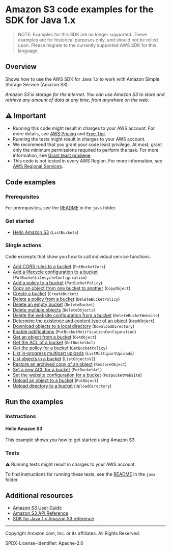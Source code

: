 # Amazon S3 code examples for the SDK for Java 1.x

> NOTE: Examples for this SDK are no longer supported.
> These examples are for historical purposes only, and should not be relied upon.
> Please migrate to the currently supported AWS SDK for this language.

## Overview

Shows how to use the AWS SDK for Java 1.x to work with Amazon Simple Storage Service (Amazon S3).

<!--custom.overview.start-->
<!--custom.overview.end-->

_Amazon S3 is storage for the internet. You can use Amazon S3 to store and retrieve any amount of data at any time, from anywhere on the web._

## ⚠ Important

* Running this code might result in charges to your AWS account. For more details, see [AWS Pricing](https://aws.amazon.com/pricing/?aws-products-pricing.sort-by=item.additionalFields.productNameLowercase&aws-products-pricing.sort-order=asc&awsf.Free%20Tier%20Type=*all&awsf.tech-category=*all) and [Free Tier](https://aws.amazon.com/free/?all-free-tier.sort-by=item.additionalFields.SortRank&all-free-tier.sort-order=asc&awsf.Free%20Tier%20Types=*all&awsf.Free%20Tier%20Categories=*all).
* Running the tests might result in charges to your AWS account.
* We recommend that you grant your code least privilege. At most, grant only the minimum permissions required to perform the task. For more information, see [Grant least privilege](https://docs.aws.amazon.com/IAM/latest/UserGuide/best-practices.html#grant-least-privilege).
* This code is not tested in every AWS Region. For more information, see [AWS Regional Services](https://aws.amazon.com/about-aws/global-infrastructure/regional-product-services).

<!--custom.important.start-->
<!--custom.important.end-->

## Code examples

### Prerequisites

For prerequisites, see the [README](../../README.md#Prerequisites) in the `java` folder.


<!--custom.prerequisites.start-->
<!--custom.prerequisites.end-->

### Get started

- [Hello Amazon S3](None) (`ListBuckets`)


### Single actions

Code excerpts that show you how to call individual service functions.

- [Add CORS rules to a bucket](None) (`PutBucketCors`)
- [Add a lifecycle configuration to a bucket](None) (`PutBucketLifecycleConfiguration`)
- [Add a policy to a bucket](None) (`PutBucketPolicy`)
- [Copy an object from one bucket to another](None) (`CopyObject`)
- [Create a bucket](None) (`CreateBucket`)
- [Delete a policy from a bucket](None) (`DeleteBucketPolicy`)
- [Delete an empty bucket](None) (`DeleteBucket`)
- [Delete multiple objects](None) (`DeleteObjects`)
- [Delete the website configuration from a bucket](None) (`DeleteBucketWebsite`)
- [Determine the existence and content type of an object](None) (`HeadObject`)
- [Download objects to a local directory](None) (`DownloadDirectory`)
- [Enable notifications](None) (`PutBucketNotificationConfiguration`)
- [Get an object from a bucket](None) (`GetObject`)
- [Get the ACL of a bucket](None) (`GetBucketAcl`)
- [Get the policy for a bucket](None) (`GetBucketPolicy`)
- [List in-progress multipart uploads](None) (`ListMultipartUploads`)
- [List objects in a bucket](None) (`ListObjectsV2`)
- [Restore an archived copy of an object](None) (`RestoreObject`)
- [Set a new ACL for a bucket](None) (`PutBucketAcl`)
- [Set the website configuration for a bucket](None) (`PutBucketWebsite`)
- [Upload an object to a bucket](None) (`PutObject`)
- [Upload directory to a bucket](None) (`UploadDirectory`)


<!--custom.examples.start-->
<!--custom.examples.end-->

## Run the examples

### Instructions


<!--custom.instructions.start-->
<!--custom.instructions.end-->

#### Hello Amazon S3

This example shows you how to get started using Amazon S3.



### Tests

⚠ Running tests might result in charges to your AWS account.


To find instructions for running these tests, see the [README](../../README.md#Tests)
in the `java` folder.



<!--custom.tests.start-->
<!--custom.tests.end-->

## Additional resources

- [Amazon S3 User Guide](https://docs.aws.amazon.com/AmazonS3/latest/userguide/Welcome.html)
- [Amazon S3 API Reference](https://docs.aws.amazon.com/AmazonS3/latest/API/Welcome.html)
- [SDK for Java 1.x Amazon S3 reference](https://sdk.amazonaws.com/java/api/latest/software/amazon/awssdk/services/s3/package-summary.html)

<!--custom.resources.start-->
<!--custom.resources.end-->

---

Copyright Amazon.com, Inc. or its affiliates. All Rights Reserved.

SPDX-License-Identifier: Apache-2.0
